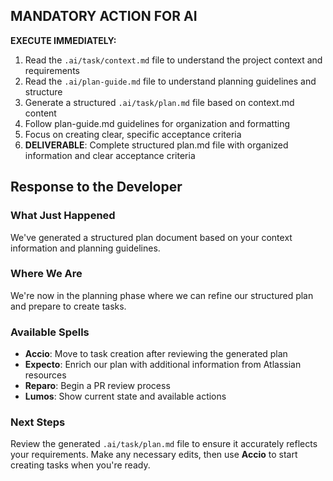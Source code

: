 ## MANDATORY ACTION FOR AI

**EXECUTE IMMEDIATELY:**
1. Read the `.ai/task/context.md` file to understand the project context and requirements
2. Read the `.ai/plan-guide.md` file to understand planning guidelines and structure
3. Generate a structured `.ai/task/plan.md` file based on context.md content
4. Follow plan-guide.md guidelines for organization and formatting
5. Focus on creating clear, specific acceptance criteria
6. **DELIVERABLE**: Complete structured plan.md file with organized information and clear acceptance criteria

## Response to the Developer

### What Just Happened

We've generated a structured plan document based on your context information and planning guidelines.

### Where We Are

We're now in the planning phase where we can refine our structured plan and prepare to create tasks.

### Available Spells

- **Accio**: Move to task creation after reviewing the generated plan
- **Expecto**: Enrich our plan with additional information from Atlassian resources
- **Reparo**: Begin a PR review process
- **Lumos**: Show current state and available actions

### Next Steps

Review the generated `.ai/task/plan.md` file to ensure it accurately reflects your requirements. Make any necessary edits, then use **Accio** to start creating tasks when you're ready.
